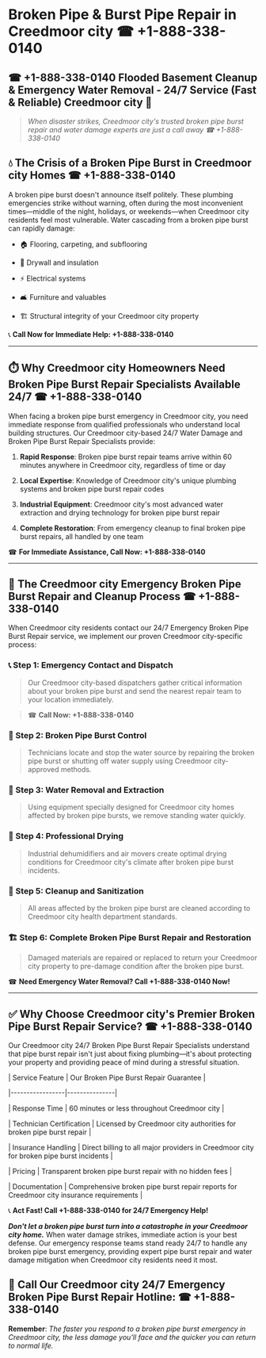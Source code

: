 # Broken Pipe & Burst Pipe Repair in Creedmoor city ☎ +1-888-338-0140  
## ☎ +1-888-338-0140 Flooded Basement Cleanup & Emergency Water Removal - 24/7 Service (Fast & Reliable) Creedmoor city 🚨  

> *When disaster strikes, Creedmoor city's trusted broken pipe burst repair and water damage experts are just a call away ☎ +1-888-338-0140*  

## 💧 The Crisis of a Broken Pipe Burst in Creedmoor city Homes ☎ +1-888-338-0140  

A broken pipe burst doesn't announce itself politely. These plumbing emergencies strike without warning, often during the most inconvenient times—middle of the night, holidays, or weekends—when Creedmoor city residents feel most vulnerable. Water cascading from a broken pipe burst can rapidly damage:  

* 🏠 Flooring, carpeting, and subflooring  
* 🧱 Drywall and insulation  
* ⚡ Electrical systems  
* 🛋️ Furniture and valuables  
* 🏗️ Structural integrity of your Creedmoor city property  

📞 **Call Now for Immediate Help: +1-888-338-0140**  

---  

## ⏱️ Why Creedmoor city Homeowners Need Broken Pipe Burst Repair Specialists Available 24/7 ☎ +1-888-338-0140  

When facing a broken pipe burst emergency in Creedmoor city, you need immediate response from qualified professionals who understand local building structures. Our Creedmoor city-based 24/7 Water Damage and Broken Pipe Burst Repair Specialists provide:  

1. **Rapid Response**: Broken pipe burst repair teams arrive within 60 minutes anywhere in Creedmoor city, regardless of time or day  
2. **Local Expertise**: Knowledge of Creedmoor city's unique plumbing systems and broken pipe burst repair codes  
3. **Industrial Equipment**: Creedmoor city's most advanced water extraction and drying technology for broken pipe burst repair  
4. **Complete Restoration**: From emergency cleanup to final broken pipe burst repairs, all handled by one team  

☎ **For Immediate Assistance, Call Now: +1-888-338-0140**  

---  

## 🔧 The Creedmoor city Emergency Broken Pipe Burst Repair and Cleanup Process ☎ +1-888-338-0140  

When Creedmoor city residents contact our 24/7 Emergency Broken Pipe Burst Repair service, we implement our proven Creedmoor city-specific process:  

### 📞 Step 1: Emergency Contact and Dispatch  
> Our Creedmoor city-based dispatchers gather critical information about your broken pipe burst and send the nearest repair team to your location immediately.  
> ☎ **Call Now: +1-888-338-0140**  

### 🚿 Step 2: Broken Pipe Burst Control  
> Technicians locate and stop the water source by repairing the broken pipe burst or shutting off water supply using Creedmoor city-approved methods.  

### 🌊 Step 3: Water Removal and Extraction  
> Using equipment specially designed for Creedmoor city homes affected by broken pipe bursts, we remove standing water quickly.  

### 💨 Step 4: Professional Drying  
> Industrial dehumidifiers and air movers create optimal drying conditions for Creedmoor city's climate after broken pipe burst incidents.  

### 🧼 Step 5: Cleanup and Sanitization  
> All areas affected by the broken pipe burst are cleaned according to Creedmoor city health department standards.  

### 🏗️ Step 6: Complete Broken Pipe Burst Repair and Restoration  
> Damaged materials are repaired or replaced to return your Creedmoor city property to pre-damage condition after the broken pipe burst.  

☎ **Need Emergency Water Removal? Call +1-888-338-0140 Now!**  

---  

## ✅ Why Choose Creedmoor city's Premier Broken Pipe Burst Repair Service? ☎ +1-888-338-0140  

Our Creedmoor city 24/7 Broken Pipe Burst Repair Specialists understand that pipe burst repair isn't just about fixing plumbing—it's about protecting your property and providing peace of mind during a stressful situation.  

| Service Feature | Our Broken Pipe Burst Repair Guarantee |  
|-----------------|---------------|  
| Response Time | 60 minutes or less throughout Creedmoor city |  
| Technician Certification | Licensed by Creedmoor city authorities for broken pipe burst repair |  
| Insurance Handling | Direct billing to all major providers in Creedmoor city for broken pipe burst incidents |  
| Pricing | Transparent broken pipe burst repair with no hidden fees |  
| Documentation | Comprehensive broken pipe burst repair reports for Creedmoor city insurance requirements |  

📞 **Act Fast! Call +1-888-338-0140 for 24/7 Emergency Help!**  

***Don't let a broken pipe burst turn into a catastrophe in your Creedmoor city home.*** When water damage strikes, immediate action is your best defense. Our emergency response teams stand ready 24/7 to handle any broken pipe burst emergency, providing expert pipe burst repair and water damage mitigation when Creedmoor city residents need it most.  

## 📱 Call Our Creedmoor city 24/7 Emergency Broken Pipe Burst Repair Hotline: ☎ +1-888-338-0140  

**Remember**: *The faster you respond to a broken pipe burst emergency in Creedmoor city, the less damage you'll face and the quicker you can return to normal life.*